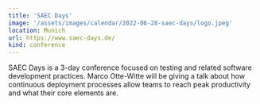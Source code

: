 ```yaml
---
title: 'SAEC Days'
image: '/assets/images/calendar/2022-06-28-saec-days/logo.jpeg'
location: Munich
url: https://www.saec-days.de/
kind: conference
---
```


SAEC Days is a 3-day conference focused on testing and related software
development practices. Marco Otte-Witte will be giving a talk about how
continuous deployment processes allow teams to reach peak productivity and what
their core elements are.
